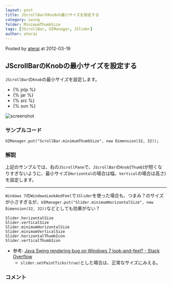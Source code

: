 ```yaml
---
layout: post
title: JScrollBarのKnobの最小サイズを設定する
category: swing
folder: MinimumThumbSize
tags: [JScrollBar, UIManager, JSlider]
author: aterai
---
```


Posted by [aterai](http://terai.xrea.jp/aterai.html) at 2012-03-19

## JScrollBarのKnobの最小サイズを設定する
`JScrollBar`の`Knob`の最小サイズを設定します。

- {% jnlp %}
- {% jar %}
- {% src %}
- {% svn %}

<!-- dummy comment line for breaking list -->

![screenshot](https://lh4.googleusercontent.com/-A8TRDbOQ1p4/T2bKeM8dcvI/AAAAAAAABKI/iBKMsL6eGfM/s800/MinimumThumbSize.png)

### サンプルコード
<pre class="prettyprint"><code>UIManager.put("ScrollBar.minimumThumbSize", new Dimension(32, 32));
</code></pre>

### 解説
上記のサンプルでは、右の`JScrollPane`で、`JScrollBar`の`Knob`(`Thumb`)が短くなりすぎないように、最小サイズ(`Horizontal`の場合は幅、`Vertical`の場合は高さ)を設定します。

- - - -
`Windows 7`の`WindowsLookAndFeel`で`JSlider`を使った場合も、つまみ？のサイズが小さすぎるが、`UIManager.put("Slider.minimumHorizontalSize", new Dimension(32, 32))`などとしても効果がない？

	Slider.horizontalSize
	Slider.verticalSize
	Slider.minimumHorizontalSize
	Slider.minimumVerticalSize
	Slider.horizontalThumbIcon
	Slider.verticalThumbIcon

- 参考: [Java Swing rendering bug on Windows 7 look-and-feel? - Stack Overflow](http://stackoverflow.com/questions/2754306/java-swing-rendering-bug-on-windows-7-look-and-feel)
    - `slider.setPaintTicks(true)`とした場合は、正常なサイズにみえる。

<!-- dummy comment line for breaking list -->

### コメント
